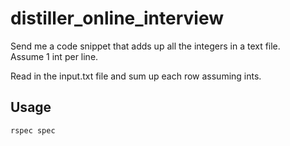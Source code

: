 # distiller_online_interview
Send me a code snippet that adds up all the integers in a text file.  
Assume 1 int per line.

Read in the input.txt file and sum up each row assuming ints.

## Usage
```rspec spec```